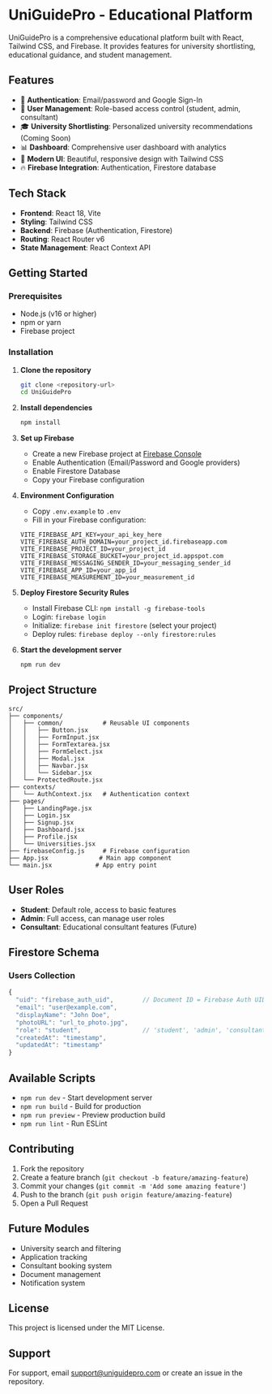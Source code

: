 # UniGuidePro - Educational Platform

UniGuidePro is a comprehensive educational platform built with React, Tailwind CSS, and Firebase. It provides features for university shortlisting, educational guidance, and student management.

## Features

- 🔐 **Authentication**: Email/password and Google Sign-In
- 👤 **User Management**: Role-based access control (student, admin, consultant)
- 🎓 **University Shortlisting**: Personalized university recommendations (Coming Soon)
- 📊 **Dashboard**: Comprehensive user dashboard with analytics
- 🎨 **Modern UI**: Beautiful, responsive design with Tailwind CSS
- 🔥 **Firebase Integration**: Authentication, Firestore database

## Tech Stack

- **Frontend**: React 18, Vite
- **Styling**: Tailwind CSS
- **Backend**: Firebase (Authentication, Firestore)
- **Routing**: React Router v6
- **State Management**: React Context API

## Getting Started

### Prerequisites

- Node.js (v16 or higher)
- npm or yarn
- Firebase project

### Installation

1. **Clone the repository**
   ```bash
   git clone <repository-url>
   cd UniGuidePro
   ```

2. **Install dependencies**
   ```bash
   npm install
   ```

3. **Set up Firebase**
   - Create a new Firebase project at [Firebase Console](https://console.firebase.google.com/)
   - Enable Authentication (Email/Password and Google providers)
   - Enable Firestore Database
   - Copy your Firebase configuration

4. **Environment Configuration**
   - Copy `.env.example` to `.env`
   - Fill in your Firebase configuration:
   ```env
   VITE_FIREBASE_API_KEY=your_api_key_here
   VITE_FIREBASE_AUTH_DOMAIN=your_project_id.firebaseapp.com
   VITE_FIREBASE_PROJECT_ID=your_project_id
   VITE_FIREBASE_STORAGE_BUCKET=your_project_id.appspot.com
   VITE_FIREBASE_MESSAGING_SENDER_ID=your_messaging_sender_id
   VITE_FIREBASE_APP_ID=your_app_id
   VITE_FIREBASE_MEASUREMENT_ID=your_measurement_id
   ```

5. **Deploy Firestore Security Rules**
   - Install Firebase CLI: `npm install -g firebase-tools`
   - Login: `firebase login`
   - Initialize: `firebase init firestore` (select your project)
   - Deploy rules: `firebase deploy --only firestore:rules`

6. **Start the development server**
   ```bash
   npm run dev
   ```

## Project Structure

```
src/
├── components/
│   ├── common/           # Reusable UI components
│   │   ├── Button.jsx
│   │   ├── FormInput.jsx
│   │   ├── FormTextarea.jsx
│   │   ├── FormSelect.jsx
│   │   ├── Modal.jsx
│   │   ├── Navbar.jsx
│   │   └── Sidebar.jsx
│   └── ProtectedRoute.jsx
├── contexts/
│   └── AuthContext.jsx   # Authentication context
├── pages/
│   ├── LandingPage.jsx
│   ├── Login.jsx
│   ├── Signup.jsx
│   ├── Dashboard.jsx
│   ├── Profile.jsx
│   └── Universities.jsx
├── firebaseConfig.js     # Firebase configuration
├── App.jsx              # Main app component
└── main.jsx            # App entry point
```

## User Roles

- **Student**: Default role, access to basic features
- **Admin**: Full access, can manage user roles
- **Consultant**: Educational consultant features (Future)

## Firestore Schema

### Users Collection
```javascript
{
  "uid": "firebase_auth_uid",        // Document ID = Firebase Auth UID
  "email": "user@example.com",
  "displayName": "John Doe",
  "photoURL": "url_to_photo.jpg",
  "role": "student",                 // 'student', 'admin', 'consultant'
  "createdAt": "timestamp",
  "updatedAt": "timestamp"
}
```

## Available Scripts

- `npm run dev` - Start development server
- `npm run build` - Build for production
- `npm run preview` - Preview production build
- `npm run lint` - Run ESLint

## Contributing

1. Fork the repository
2. Create a feature branch (`git checkout -b feature/amazing-feature`)
3. Commit your changes (`git commit -m 'Add some amazing feature'`)
4. Push to the branch (`git push origin feature/amazing-feature`)
5. Open a Pull Request

## Future Modules

- University search and filtering
- Application tracking
- Consultant booking system
- Document management
- Notification system

## License

This project is licensed under the MIT License.

## Support

For support, email support@uniguidepro.com or create an issue in the repository.
